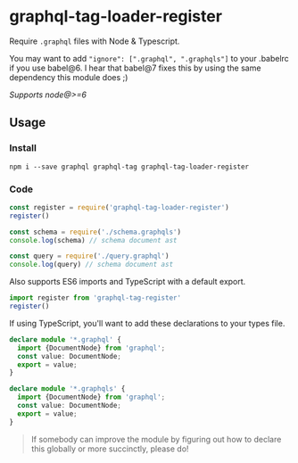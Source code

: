 # graphql-tag-loader-register

Require `.graphql` files with Node & Typescript.

You may want to add `"ignore": [".graphql", ".graphqls"]` to your .babelrc if you use babel@6. I hear that babel@7 fixes this by using the same dependency this module does ;)

*Supports node@>=6*

## Usage

### Install

```
npm i --save graphql graphql-tag graphql-tag-loader-register
```

### Code

```js
const register = require('graphql-tag-loader-register')
register()

const schema = require('./schema.graphqls')
console.log(schema) // schema document ast

const query = require('./query.graphql')
console.log(query) // schema document ast
```

Also supports ES6 imports and TypeScript with a default export.

```ts
import register from 'graphql-tag-register'
register()
```

If using TypeScript, you'll want to add these declarations to your types file.

```ts
declare module '*.graphql' {
  import {DocumentNode} from 'graphql';
  const value: DocumentNode;
  export = value;
}

declare module '*.graphqls' {
  import {DocumentNode} from 'graphql';
  const value: DocumentNode;
  export = value;
}
```

> If somebody can improve the module by figuring out how to declare this globally or more succinctly, please do!